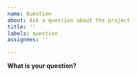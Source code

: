 ```yaml
---
name: Question
about: Ask a question about the project
title: ''
labels: question
assignees: ''

---
```


**What is your question?**
